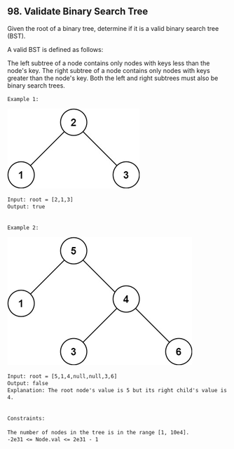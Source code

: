 ## 98. Validate Binary Search Tree

Given the root of a binary tree, determine if it is a valid binary search tree (BST).

A valid BST is defined as follows:

The left 
subtree
 of a node contains only nodes with keys less than the node's key.
The right subtree of a node contains only nodes with keys greater than the node's key.
Both the left and right subtrees must also be binary search trees.
 
```
Example 1:
```

![img.png](img.png)

```
Input: root = [2,1,3]
Output: true


Example 2:
```

![img_1.png](img_1.png)

```
Input: root = [5,1,4,null,null,3,6]
Output: false
Explanation: The root node's value is 5 but its right child's value is 4.
 

Constraints:

The number of nodes in the tree is in the range [1, 10e4].
-2e31 <= Node.val <= 2e31 - 1
```